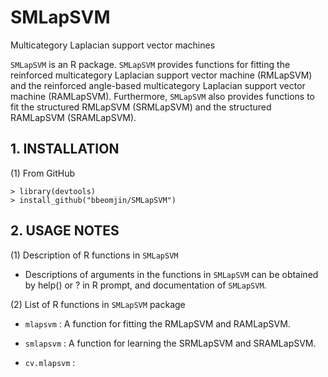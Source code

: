 # SMLapSVM
Multicategory Laplacian support vector machines

```SMLapSVM``` is an R package. ```SMLapSVM``` provides functions for fitting the reinforced multicategory Laplacian support vector machine (RMLapSVM) and the reinforced angle-based multicategory Laplacian support vector machine (RAMLapSVM).
Furthermore, ```SMLapSVM``` also provides functions to fit the structured RMLapSVM (SRMLapSVM) and the structured RAMLapSVM (SRAMLapSVM). 

## 1. INSTALLATION

(1) From GitHub
```{r}
> library(devtools)
> install_github("bbeomjin/SMLapSVM")
```

## 2. USAGE NOTES

(1) Description of R functions in ```SMLapSVM```

- Descriptions of arguments in the functions in ```SMLapSVM``` can be obtained by help() or ? in R prompt, and documentation of ```SMLapSVM```.   

(2) List of R functions in ```SMLapSVM``` package

- ```mlapsvm``` : A function for fitting the RMLapSVM and RAMLapSVM.

- ```smlapsvm``` : A function for learning the SRMLapSVM and SRAMLapSVM.

- ```cv.mlapsvm``` : 
